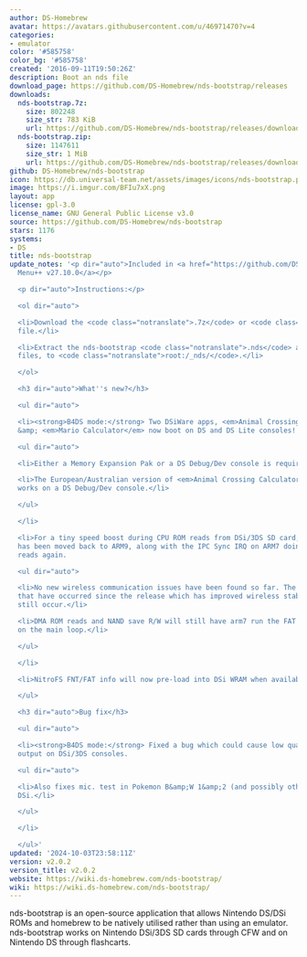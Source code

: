 ```yaml
---
author: DS-Homebrew
avatar: https://avatars.githubusercontent.com/u/46971470?v=4
categories:
- emulator
color: '#585758'
color_bg: '#585758'
created: '2016-09-11T19:50:26Z'
description: Boot an nds file
download_page: https://github.com/DS-Homebrew/nds-bootstrap/releases
downloads:
  nds-bootstrap.7z:
    size: 802248
    size_str: 783 KiB
    url: https://github.com/DS-Homebrew/nds-bootstrap/releases/download/v2.0.2/nds-bootstrap.7z
  nds-bootstrap.zip:
    size: 1147611
    size_str: 1 MiB
    url: https://github.com/DS-Homebrew/nds-bootstrap/releases/download/v2.0.2/nds-bootstrap.zip
github: DS-Homebrew/nds-bootstrap
icon: https://db.universal-team.net/assets/images/icons/nds-bootstrap.png
image: https://i.imgur.com/BFIu7xX.png
layout: app
license: gpl-3.0
license_name: GNU General Public License v3.0
source: https://github.com/DS-Homebrew/nds-bootstrap
stars: 1176
systems:
- DS
title: nds-bootstrap
update_notes: '<p dir="auto">Included in <a href="https://github.com/DS-Homebrew/TWiLightMenu/releases/tag/v27.10.0"><strong>TW</strong>i<strong>L</strong>ight
  Menu++ v27.10.0</a></p>

  <p dir="auto">Instructions:</p>

  <ol dir="auto">

  <li>Download the <code class="notranslate">.7z</code> or <code class="notranslate">.zip</code>
  file.</li>

  <li>Extract the nds-bootstrap <code class="notranslate">.nds</code> and <code class="notranslate">.ver</code>
  files, to <code class="notranslate">root:/_nds/</code>.</li>

  </ol>

  <h3 dir="auto">What''s new?</h3>

  <ul dir="auto">

  <li><strong>B4DS mode:</strong> Two DSiWare apps, <em>Animal Crossing Calculator</em>
  &amp; <em>Mario Calculator</em> now boot on DS and DS Lite consoles!

  <ul dir="auto">

  <li>Either a Memory Expansion Pak or a DS Debug/Dev console is required.</li>

  <li>The European/Australian version of <em>Animal Crossing Calculator</em> only
  works on a DS Debug/Dev console.</li>

  </ul>

  </li>

  <li>For a tiny speed boost during CPU ROM reads from DSi/3DS SD card, the FAT code
  has been moved back to ARM9, along with the IPC Sync IRQ on ARM7 doing SD sector
  reads again.

  <ul dir="auto">

  <li>No new wireless communication issues have been found so far. The same issues
  that have occurred since the release which has improved wireless stability will
  still occur.</li>

  <li>DMA ROM reads and NAND save R/W will still have arm7 run the FAT code while
  on the main loop.</li>

  </ul>

  </li>

  <li>NitroFS FNT/FAT info will now pre-load into DSi WRAM when available.</li>

  </ul>

  <h3 dir="auto">Bug fix</h3>

  <ul dir="auto">

  <li><strong>B4DS mode:</strong> Fixed a bug which could cause low quality sound
  output on DSi/3DS consoles.

  <ul dir="auto">

  <li>Also fixes mic. test in Pokemon B&amp;W 1&amp;2 (and possibly other games) on
  DSi.</li>

  </ul>

  </li>

  </ul>'
updated: '2024-10-03T23:58:11Z'
version: v2.0.2
version_title: v2.0.2
website: https://wiki.ds-homebrew.com/nds-bootstrap/
wiki: https://wiki.ds-homebrew.com/nds-bootstrap/
---
```

nds-bootstrap is an open-source application that allows Nintendo DS/DSi ROMs and homebrew to be natively utilised rather than using an emulator. nds-bootstrap works on Nintendo DSi/3DS SD cards through CFW and on Nintendo DS through flashcarts.